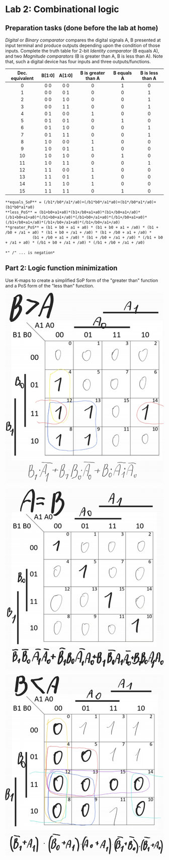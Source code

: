 # Lab 2: Combinational logic

## Preparation tasks (done before the lab at home)

*Digital* or *Binary comparator* compares the digital signals A, B presented at input terminal and produce outputs depending upon the condition of those inputs. Complete the truth table for 2-bit *Identity comparator* (B equals A), and two *Magnitude comparators* (B is greater than A, B is less than A). Note that, such a digital device has four inputs and three outputs/functions.

| **Dec. equivalent** | **B[1:0]** | **A[1:0]** | **B is greater than A** | **B equals A** | **B is less than A** |
| :-: | :-: | :-: | :-: | :-: | :-: |
| 0 | 0 0 | 0 0 | 0 | 1 | 0 |
| 1 | 0 0 | 0 1 | 0 | 0 | 1 |
| 2 | 0 0 | 1 0 | 0 | 0 | 1 |
| 3 | 0 0 | 1 1 | 0 | 0 | 1 |
| 4 | 0 1 | 0 0 | 1 | 0 | 0 |
| 5 | 0 1 | 0 1 | 0 | 1 | 0 |
| 6 | 0 1 | 1 0 | 0 | 0 | 1 |
| 7 | 0 1 | 1 1 | 0 | 0 | 1 |
| 8 | 1 0 | 0 0 | 1 | 0 | 0 |
| 9 | 1 0 | 0 1 | 1 | 0 | 0 |
| 10 | 1 0 | 1 0 | 0 | 1 | 0 |
| 11 | 1 0 | 1 1 | 0 | 0 | 1 |
| 12 | 1 1 | 0 0 | 1 | 0 | 0 |
| 13 | 1 1 | 0 1 | 1 | 0 | 0 |
| 14 | 1 1 | 1 0 | 1 | 0 | 0 |
| 15 | 1 1 | 1 1 | 0 | 1 | 0 |

```
**equals_SoP** = (/b1*/b0*/a1*/a0)+(/b1*b0*/a1*a0)+(b1*/b0*a1*/a0)+(b1*b0*a1*a0)
**less_PoS** = (b1+b0+a1+a0)*(b1+/b0+a1+a0)*(b1+/b0+a1+/a0)*(/b1+b0+a1+a0)*(/b1+b0+a1+/a0)*(/b1+b0+/a1+a0)*(/b1+/b0+a1+a0)*(/b1+/b0+a1+/a0)*(/b1+/b0+/a1+a0)*(/b1+/b0+/a1+/a0)
**greater_PoS** = (b1 + b0 + a1 + a0) * (b1 + b0 + a1 + /a0) * (b1 + /b0 + /a1 + a0) * (b1 + b0 + /a1 + /a0) * (b1 + /b0 + a1 + /a0) * 
            (b1 + /b0 + a1 + /a0) * (b1 + /b0 + /a1 + /a0) * (/b1 + b0 + /a1 + a0) * (/b1 + b0 + /a1 + /a0) * (/b1 + /b0 + /a1 + /a0)

*" /" ... is negation*
```

## Part 2: Logic function minimization

Use K-maps to create a simplified SoP form of the "greater than" function and a PoS form of the "less than" function.

![Karnaugh map for "greater" function](IMAGES/1.jpg)

![Karnaugh map for "equals" function](IMAGES/2.jpg)

![Karnaugh map for "less" function](IMAGES/3.jpg)




